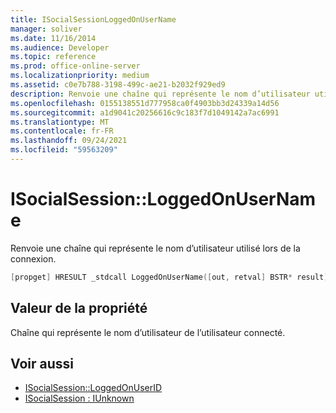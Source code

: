 ```yaml
---
title: ISocialSessionLoggedOnUserName
manager: soliver
ms.date: 11/16/2014
ms.audience: Developer
ms.topic: reference
ms.prod: office-online-server
ms.localizationpriority: medium
ms.assetid: c0e7b788-3198-499c-ae21-b2032f929ed9
description: Renvoie une chaîne qui représente le nom d’utilisateur utilisé lors de la connexion.
ms.openlocfilehash: 0155138551d777958ca0f4903bb3d24339a14d56
ms.sourcegitcommit: a1d9041c20256616c9c183f7d1049142a7ac6991
ms.translationtype: MT
ms.contentlocale: fr-FR
ms.lasthandoff: 09/24/2021
ms.locfileid: "59563209"
---
```

# <a name="isocialsessionloggedonusername"></a>ISocialSession::LoggedOnUserName

Renvoie une chaîne qui représente le nom d’utilisateur utilisé lors de la connexion.
  
```cpp
[propget] HRESULT _stdcall LoggedOnUserName([out, retval] BSTR* result);
```

## <a name="property-value"></a>Valeur de la propriété

Chaîne qui représente le nom d’utilisateur de l’utilisateur connecté.
  
## <a name="see-also"></a>Voir aussi

- [ISocialSession::LoggedOnUserID](isocialsession-loggedonuserid.md)  
- [ISocialSession : IUnknown](isocialsessioniunknown.md)

